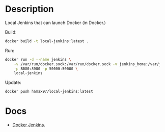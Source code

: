 # Description

Local Jenkins that can launch Docker (in Docker.)

Build:

```bash
docker build -t local-jenkins:latest .
```

Run:

```bash
docker run -d --name jenkins \
    -v /var/run/docker.sock:/var/run/docker.sock -v jenkins_home:/var/jenkins_home \
    -p 8080:8080 -p 50000:50000 \
    local-jenkins
```

Update:

```bash
docker push hamax97/local-jenkins:latest
```

# Docs

- [Docker Jenkins](https://github.com/jenkinsci/docker/blob/master/README.md).